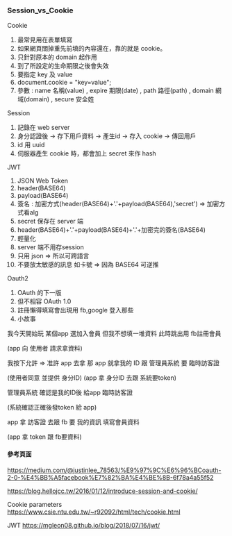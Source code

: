 ### Session_vs_Cookie ###

Cookie 

1. 最常見用在表單填寫
2. 如果網頁關掉重先前填的內容還在，靠的就是 cookie。
3. 只針對原本的 domain 起作用
4. 到了所設定的生命期限之後會失效
5. 要指定 key 及 value
6. document.cookie = "key=value";
5. 參數 : name 名稱(value) , expire 期限(date) , path 路徑(path) , domain 網域(domain) , secure 安全姓

Session

1. 記錄在 web server
2. 身分認證後 -> 存下用戶資料 -> 產生id -> 存入 cookie -> 傳回用戶
3. id 用 uuid
4. 伺服器產生 cookie 時，都會加上 secret 來作 hash

JWT

1. JSON Web Token
2. header(BASE64)
3. payload(BASE64)
4. 簽名 : 加密方式(header(BASE64)+'.'+payload(BASE64),'secret') => 加密方式看alg
5. secret 保存在 server 端
6. header(BASE64)+'.'+payload(BASE64)+'.'+加密完的簽名(BASE64)
7. 輕量化
8. server 端不用存session
9. 只用 json => 所以可跨語言
10. 不要放太敏感的訊息 如卡號 => 因為 BASE64 可逆推

Oauth2

1. OAuth 的下一版
2. 但不相容 OAuth 1.0
3. 註冊懶得填寫會出現用 fb,google 登入那些
4. 小故事

我今天開始玩 某個app
選加入會員 但我不想填一堆資料
此時跳出用 fb註冊會員

(app 向 使用者 請求拿資料)

我按下允許 => 准許 app 去拿
那 app 就拿我的 ID 跟 管理員系統 要 臨時訪客證

(使用者同意 並提供 身分ID)
(app 拿 身分ID 去跟 系統要token)

管理員系統 確認是我的ID後 給app 臨時訪客證

(系統確認正確後發token 給 app)

app 拿 訪客證 去跟 fb 要 我的資訊 填寫會員資料

(app 拿 token 跟 fb要資料)


#### 參考頁面 ####

https://medium.com/@justinlee_78563/%E9%97%9C%E6%96%BCoauth-2-0-%E4%BB%A5facebook%E7%82%BA%E4%BE%8B-6f78a4a55f52

https://blog.hellojcc.tw/2016/01/12/introduce-session-and-cookie/

Cookie parameters
https://www.csie.ntu.edu.tw/~r92092/html/tech/cookie.html

JWT
https://mgleon08.github.io/blog/2018/07/16/jwt/